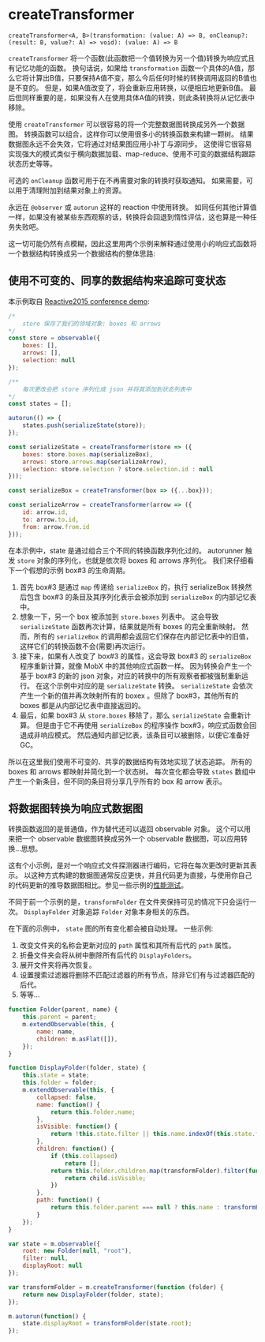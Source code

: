# createTransformer

`createTransformer<A, B>(transformation: (value: A) => B, onCleanup?: (result: B, value?: A) => void): (value: A) => B`

`createTransformer` 将一个函数(此函数把一个值转换为另一个值)转换为响应式且有记忆功能的函数。
换句话说，如果给 `transformation` 函数一个具体的A值，那么它将计算出B值，只要保持A值不变，那么今后任何时候的转换调用返回的B值也是不变的。
但是，如果A值改变了，将会重新应用转换，以便相应地更新B值。
最后但同样重要的是，如果没有人在使用具体A值的转换，则此条转换将从记忆表中移除。

使用 `createTransformer` 可以很容易的将一个完整数据图转换成另外一个数据图。
转换函数可以组合，这样你可以使用很多小的转换函数来构建一颗树。
结果数据图永远不会失效，它将通过对结果图应用小补丁与源同步。
这使得它很容易实现强大的模式类似于横向数据加载、map-reduce、使用不可变的数据结构跟踪状态历史等等。

可选的 `onCleanup` 函数可用于在不再需要对象的转换时获取通知。
如果需要，可以用于清理附加到结果对象上的资源。

永远在 `@observer` 或 `autorun` 这样的 reaction 中使用转换。
如同任何其他计算值一样，如果没有被某些东西观察的话，转换将会回退到惰性评估，这也算是一种任务失败吧。

这一切可能仍然有点模糊，因此这里用两个示例来解释通过使用小的响应式函数将一个数据结构转换成另一个数据结构的整体思路:

## 使用不可变的、同享的数据结构来追踪可变状态

本示例取自 [Reactive2015 conference demo](https://github.com/mobxjs/mobx-reactive2015-demo):

```javascript
/*
    store 保存了我们的领域对象: boxes 和 arrows
*/
const store = observable({
    boxes: [],
    arrows: [],
    selection: null
});

/**
    每次更改会把 store 序列化成 json 并将其添加到状态列表中
*/
const states = [];

autorun(() => {
    states.push(serializeState(store));
});

const serializeState = createTransformer(store => ({
    boxes: store.boxes.map(serializeBox),
    arrows: store.arrows.map(serializeArrow),
    selection: store.selection ? store.selection.id : null
}));

const serializeBox = createTransformer(box => ({...box}));

const serializeArrow = createTransformer(arrow => ({
    id: arrow.id,
    to: arrow.to.id,
    from: arrow.from.id
}));
```

在本示例中，state 是通过组合三个不同的转换函数序列化过的。
autorunner 触发 `store` 对象的序列化，也就是依次将 boxes 和 arrows 序列化。
我们来仔细看下一个假想的示例 box#3 的生命周期。

1. 首先 box#3 是通过 `map` 传递给 `serializeBox` 的，执行 serializeBox 转换然后包含 box#3 的条目及其序列化表示会被添加到 `serializeBox` 的内部记忆表中。
2. 想象一下，另一个 box 被添加到 `store.boxes` 列表中。
这会导致 `serializeState` 函数再次计算，结果就是所有 boxes 的完全重新映射。
然而，所有的 `serializeBox` 的调用都会返回它们保存在内部记忆表中的旧值，这样它们的转换函数不会(需要)再次运行。
3. 接下来，如果有人改变了 box#3 的属性，这会导致 box#3 的 `serializeBox` 程序重新计算，就像 MobX 中的其他响应式函数一样。
因为转换会产生一个基于 box#3 的新的 json 对象，对应的转换中的所有观察者都被强制重新运行。
在这个示例中对应的是 `serializeState` 转换。
`serializeState` 会依次产生一个新的值并再次映射所有的 boxex 。但除了 box#3，其他所有的 boxes 都是从内部记忆表中直接返回的。
4. 最后，如果 box#3 从 `store.boxes` 移除了，那么 `serializeState` 会重新计算。
但是由于它不再使用 `serializeBox` 的程序操作 box#3，响应式函数会回退成非响应模式。
然后通知内部记忆表，该条目可以被删除，以便它准备好 GC。

所以在这里我们使用不可变的、共享的数据结构有效地实现了状态追踪。
所有的 boxes 和 arrows 都映射并简化到一个状态树。
每次变化都会导致 `states` 数组中产生一个新条目，但不同的条目将分享几乎所有的 box 和 arrow 表示。

## 将数据图转换为响应式数据图

转换函数返回的是普通值，作为替代还可以返回 observable 对象。
这个可以用来把一个 observable 数据图转换成另外一个 observable 数据图，可以应用转换...思想。

这有个小示例，是对一个响应式文件探测器进行编码，它将在每次更改时更新其表示。
以这种方式构建的数据图通常反应更快，并且代码更为直接，与使用你自己的代码更新的推导数据图相比。参见一些示例的[性能测试](https://github.com/mobxjs/mobx/blob/3ea1f4af20a51a1cb30be3e4a55ec8f964a8c495/test/perf/transform-perf.js#L4)。

不同于前一个示例的是，`transformFolder` 在文件夹保持可见的情况下只会运行一次。
`DisplayFolder` 对象追踪 `Folder` 对象本身相关的东西。

在下面的示例中， `state` 图的所有变化都会被自动处理。
一些示例:
1. 改变文件夹的名称会更新对应的 `path` 属性和其所有后代的 `path` 属性。
2. 折叠文件夹会将从树中删除所有后代的 `DisplayFolders`。
3. 展开文件夹将再次恢复。
4. 设置搜索过滤器将删除不匹配过滤器的所有节点，除非它们有与过滤器匹配的后代。
5. 等等...


```javascript
function Folder(parent, name) {
	this.parent = parent;
	m.extendObservable(this, {
		name: name,
		children: m.asFlat([]),
	});
}

function DisplayFolder(folder, state) {
	this.state = state;
	this.folder = folder;
	m.extendObservable(this, {
		collapsed: false,
		name: function() {
			return this.folder.name;
		},
		isVisible: function() {
			return !this.state.filter || this.name.indexOf(this.state.filter) !== -1 || this.children.some(child => child.isVisible);
		},
		children: function() {
			if (this.collapsed)
				return [];
			return this.folder.children.map(transformFolder).filter(function(child) {
				return child.isVisible;
			})
		},
		path: function() {
			return this.folder.parent === null ? this.name : transformFolder(this.folder.parent).path + "/" + this.name;
		}
	});
}

var state = m.observable({
	root: new Folder(null, "root"),
	filter: null,
	displayRoot: null
});

var transformFolder = m.createTransformer(function (folder) {
	return new DisplayFolder(folder, state);
});

m.autorun(function() {
    state.displayRoot = transformFolder(state.root);
});
```
